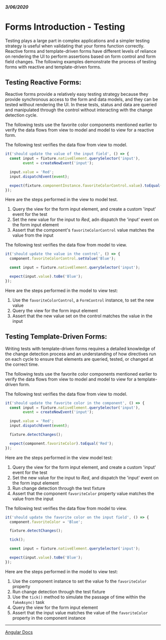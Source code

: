 ##### 3/06/2020
# Forms Introduction - Testing
Testing plays a large part in complex applications and a simpler testing strategy is useful when validating that your forms function correctly.  Reactive forms and template-driven forms have different levels of reliance on rendering the UI to perform assertions based on form control and form field changes.  The following examples demonstrate the process of testing forms with reactive and template-driven forms.

## Testing Reactive Forms:
Reactive forms provide a relatively easy testing strategy because they provide synchronous access to the form and data models, and they can be tested without rendering the UI.  In these tests, status and data are queried and manipulated through the control without interacting with the change detection cycle.

The following tests use the favorite color components mentioned earlier to verify the data flows from view to model and model to view for a reactive form.

The following test verifies the data flow from view to model.

```ts
it('should update the value of the input field', () => {
  const input = fixture.nativeElement.querySelector('input'),
        event = createNewEvent('input');

  input.value = 'Red';
  input.dispatchEvent(event);

  expect(fixture.componentInstance.favoriteColorControl.value).toEqual('Red');
});
```

Here are the steps performed in the view to model test.
  1. Query the view for the form input element, and create a custom 'input' event for the test
  2. Set the new value for the input to _Red_, adn dispatch the 'input' event on the form input element
  3. Assert that the component's `favoriteColorControl` value matches the value from the input

The following test verifies the data flow from model to view.

```ts
it('should update the value in the control', () => {
  component.favoriteColorControl.setValue('Blue');

  const input = fixture.nativeElement.querySelector('input');

  expect(input.value).toBe('Blue');
});
```

Here are the steps performed in the model to view test:
  1. Use the `favoriteColorControl`, a `FormControl` instance, to set the new value
  2. Query the view for the form input element
  3. Assert that the new value set on the control matches the value in the input

## Testing Template-Driven Forms:
Writing tests with template-driven forms requires a detailed knowledge of the change detection process and an understanding of how directives run on each cycle to ensure that elements are queried, tested, or changed at the correct time.

The following tests use the favorite color components mentioned earlier to verify the data flows from view to model and model to view for a template-driven form.

The following test verifies the data flow from view to model.

```ts
it('should update the favorite color in the component', () => {
  const input = fixture.nativeElement.querySelector('input'),
        event = createNewEvent('input');

  input.value = 'Red';
  input.dispatchEvent(event);

  fixture.detectChanges();

  expect(component.favoriteColor).toEqual('Red');
});
```

Here are the steps performed in the view model test:
  1. Query the view for the form input element, and create a custom 'input' event for the test
  2. Set the new value for the input to _Red_, and dispatch the 'input' event on the form input element
  3. Run change detection through the test fixture
  4. Assert that the component `favoriteColor` property value matches the value from the input

The following test verifies the data flow from model to view.

```ts
it('should update the favorite color on the input field', () => {
  component.favoriteColor = 'Blue';

  fixture.detectChanges();

  tick();

  const input = fixture.nativeElement.querySelector('input');

  expect(input.value).toBe('Blue');
});
```

Here are the steps performed in the model to view test:
  1. Use the component instance to set the value fo the `favoriteColor` property
  2. Run change detection through the test fixture
  3. Use the `tick()` method to simulate the passage of time within the `fakeAsync)` task
  4. Query the view for the form input element
  5. Assert that the input value matches the value of the `favoriteColor` property in the component instance
  
---

[Angular Docs](https://angular.io/guide/forms-overview#testing)